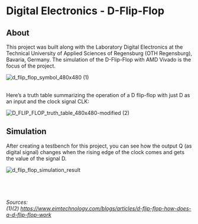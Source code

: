 # Digital Electronics - D-Flip-Flop
## About
<p>This project was built along with the Laboratory Digital Electronics at the Technical University of Applied Sciences of Regensburg (OTH Regensburg), Bavaria, Germany. The simulation of the D-Flip-Flop with AMD Vivado is the focus of the project.</p>

![d_flip_flop_symbol_480x480](https://github.com/user-attachments/assets/f6424493-35f8-4951-8cda-2383450159d5) (1)
<br>
<br>
<p>Here’s a truth table summarizing the operation of a D flip-flop with just D as an input and the clock signal CLK:</p>

![D_FLIP_FLOP_truth_table_480x480-modified](https://github.com/user-attachments/assets/1dca5919-ada8-4bee-93af-bb60b925e9b0) (2)


## Simulation
<p>After creating a testbench for this project, you can see how the output Q (as digital signal) changes when the rising edge of the clock comes and gets the value of the signal D.</p>

![d_flip_flop_simulation_result](https://github.com/user-attachments/assets/aa3a659f-6cd1-417f-a313-2d9507349b07)
<br>
<br>
<br>
<br>
###### <p>Sources:<br>(1)(2) https://www.eimtechnology.com/blogs/articles/d-flip-flop-how-does-a-d-flip-flop-work</p>
